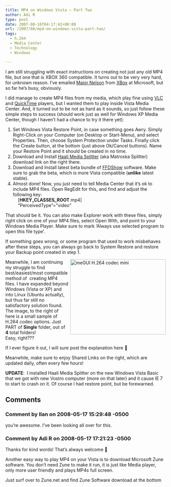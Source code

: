 ```yaml
---
title: MP4 on Windows Vista – Part Two
author: Adi R
type: post
date: 2007-08-16T04:17:42+00:00
url: /2007/08/mp4-on-windows-vista-part-two/
tags:
  - h.264
  - Media Center
  - Technology
  - Windows

---
```

I am still struggling with exact instructions on creating not just any old MP4 file, but one that is XBOX 360 compatible. It turns out to be very very hard, for unknown reason. I&#8217;ve emailed <a target="_blank" href="http://www.majornelson.com">Major Nelson</a> from <a target="_blank" href="http://www.xbox.com">XBox</a> at Microsoft, but so far he&#8217;s busy, obviously.

I did manage to create MP4 files from my media, which play fine using <a target="_blank" href="http://www.videolan.org/vlc/">VLC</a> and <a target="_blank" href="http://www.apple.com/quicktime/">QuickTime</a> players, but I wanted them to play inside Vista Media Center. And, it turned out to be not as hard as it sounds, so just follow these simple steps to success (should work just as well for Windows XP Media Center, though I haven&#8217;t had a chance to try it there yet):

  1. Set Windows Vista Restore Point, in case something goes Awry. Simply Right-Click on your Computer (on Desktop or Start-Menu), and select Properties. Then, choose System Protection under Tasks. Finally click the Create button, at the bottom (just above Ok/Cancel buttons). Name your Restore Point and it should be created in no time.
  2. Download and Install <a target="_blank" href="http://haali.cs.msu.ru/mkv/">Haali Media Splitter</a> (aka Matroska Splitter) download link on the right there.
  3. Download and Install latest beta bundle of <a target="_blank" href="http://www.afterdawn.com/software/video_software/codecs_and_filters/ffdshow.cfm">FFDShow</a> software. Make sure to grab the beta, which is more Vista compatible (**unlike** latest stable).
  4. Almost done! Now, you just need to tell Media Center that it&#8217;s ok to include MP4 files. Open RegEdit for this, and find and adjust the following key:  
        [**HKEY\_CLASSES\_ROOT**.mp4]  
        &#8220;PerceivedType&#8221;=&#8221;video&#8221;

That should be it. You can also make Explorer work with these files, simply right click on one of your MP4 files, select Open With, and point to your Windows Media Player. Make sure to mark &#8216;Always use selected program to open this file type&#8217;.

If something goes wrong, or some program that used to work misbehaves after these steps, you can always go back to System Restore and restore your Backup point created in step 1.

<a atomicselection="true" href="/uploads/2007/08/megui-h.264-codec-mini.jpg"><img border="0" align="right" width="300" src="/uploads/2007/08/megui-h.264-codec-mini.jpg?resize=300%2C236" alt="meGUI H.264 codec mini" height="236" style="margin: 0px 0px 0px 5px; border: 0px" data-recalc-dims="1" /></a>Meanwhile, I am continuing my struggle to find best/easiest/most compatible method of  creating MP4 files. I have expanded beyond Windows (Vista or XP) and into Linux (Ubuntu actually), but thus far still no satisfactory solution found. The image, to the right of here is a small sample of H.264 codec options. Just PART of **Single** folder, out of **4** total folders!  
Easy, right???

If I ever figure it out, I will sure post the explanation here 🙂

Meanwhile, make sure to enjoy Shared Links on the right, which are updated daily, often every few hours!

**UPDATE**:  I installed Haali Media Splitter on the new Windows Vista Basic that we got with new Vostro computer (more on that later) and it cause IE 7 to start to crash on it. Of course I had restore point, but be forewarned.

## Comments

### Comment by Ilan on 2008-05-17 15:29:48 -0500
you&#8217;re awesome. I&#8217;ve been looking all over for this.

### Comment by Adi R on 2008-05-17 17:21:23 -0500
Thanks for kind words! That&#8217;s always welcome 🙂

Another easy way to play MP4 on your Vista is to download Microsoft Zune software. You don&#8217;t need Zune to make it run, it is just like Media player, only more user friendly and plays MP4s full screen.

Just surf over to Zune.net and find Zune Software download at the bottom